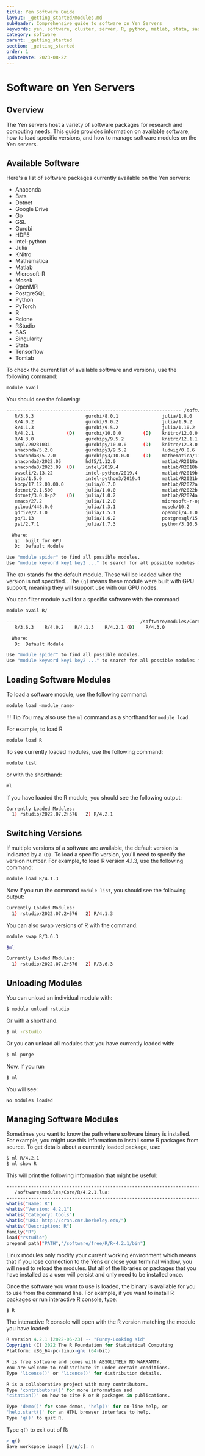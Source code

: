```yaml
---
title: Yen Software Guide
layout: _getting_started/modules.md
subHeader: Comprehensive guide to software on Yen Servers
keywords: yen, software, cluster, server, R, python, matlab, stata, sas, version
category: software 
parent: _getting_started
section: _getting_started 
order: 1
updateDate: 2023-08-22
---
```


# Software on Yen Servers

##  Overview
The Yen servers host a variety of software packages for research and computing needs. This guide provides information on available software, how to load specific versions, and how to manage software modules on the Yen servers.

## Available Software

Here's a list of software packages currently available on the Yen servers:

- Anaconda
- Bats
- Dotnet
- Google Drive
- Go
- GSL
- Gurobi
- HDF5
- Intel-python
- Julia
- KNitro
- Mathematica
- Matlab
- Microsoft-R
- Mosek
- OpenMPI
- PostgreSQL
- Python
- PyTorch
- R
- Rclone
- RStudio
- SAS
- Singularity
- Stata
- Tensorflow
- Tomlab

To check the current list of available software and versions, use the following command:

```bash 
module avail
```

You should see the following:
```bash
---------------------------------------------------------------- /software/modules/Core -----------------------------------------------------------------
   R/3.6.3                   gurobi/8.0.1                julia/1.8.0                   python/3.10.11                 stata-mp/17   (D)
   R/4.0.2                   gurobi/9.0.2                julia/1.9.2                   python/3.11.3                  stata-mp/18
   R/4.1.3                   gurobi/9.5.2                julia/1.10.2           (D)    pytorch/2.0.1         (g)      statamp/now
   R/4.2.1            (D)    gurobi/10.0.0        (D)    knitro/12.0.0                 pytorch/2.1.2         (g,D)    statamp/16
   R/4.3.0                   gurobipy/9.5.2              knitro/12.1.1                 rclone/1.47.0                  statamp/17    (D)
   ampl/20231031             gurobipy/10.0.0      (D)    knitro/12.3.0          (D)    rclone/1.54.0                  statamp/18
   anaconda/5.2.0            gurobipy3/9.5.2             ludwig/0.8.6           (g)    rclone/1.60.0                  tensorflow/2  (g)
   anaconda3/5.2.0           gurobipy3/10.0.0     (D)    mathematica/11.2              rclone/1.62.2                  tomlab/8.8
   anaconda3/2022.05         hdf5/1.12.0                 matlab/R2018a                 rclone/1.63.1         (D)      xstata/now
   anaconda3/2023.09  (D)    intel/2019.4                matlab/R2018b                 rstudio/1.1.463                xstata/16
   awscli/2.13.22            intel-python/2019.4         matlab/R2019b                 rstudio/2022.07.2+576 (D)      xstata/17     (D)
   bats/1.5.0                intel-python3/2019.4        matlab/R2021b                 sas/9.4                        xstata/18
   bbcp/17.12.00.00.0        julia/0.7.0                 matlab/R2022a                 singularity/3.4.0              xstata-mp/now
   dotnet/2.1.500            julia/1.0.0                 matlab/R2022b          (D)    singularity/3.11.5    (D)      xstata-mp/16
   dotnet/3.0.0-p2    (D)    julia/1.0.2                 matlab/R2024a                 stata/now                      xstata-mp/17  (D)
   emacs/27.2                julia/1.2.0                 microsoft-r-open/3.5.3        stata/16                       xstata-mp/18
   gcloud/448.0.0            julia/1.3.1                 mosek/10.2                    stata/17              (D)      xstatamp/now
   gdrive/2.1.0              julia/1.5.1                 openmpi/4.1.0                 stata/18                       xstatamp/16
   go/1.13                   julia/1.6.2                 postgresql/15.1        (g)    stata-mp/now                   xstatamp/17   (D)
   gsl/2.7.1                 julia/1.7.3                 python/3.10.5          (D)    stata-mp/16                    xstatamp/18

  Where:
   g:  built for GPU
   D:  Default Module

Use "module spider" to find all possible modules.
Use "module keyword key1 key2 ..." to search for all possible modules matching any of the "keys".
```

The `(D)` stands for the default module. These will be loaded when the version is not specified.. The `(g)` means these module were built with GPU support, meaning they will support use with our GPU nodes.

You can filter module avail for a specific software with the command 

```bash
module avail R/
```

```bash
------------------------------------------------ /software/modules/Core -------------------------------------------------
   R/3.6.3    R/4.0.2    R/4.1.3    R/4.2.1 (D)    R/4.3.0

  Where:
   D:  Default Module

Use "module spider" to find all possible modules.
Use "module keyword key1 key2 ..." to search for all possible modules matching any of the "keys".
```


## Loading Software Modules

To load a software module, use the following command:

```bash
module load <module_name>
```
!!! Tip
    You may also use the `ml` command as a shorthand for `module load`.

For example, to load R
    
 ```bash
module load R
```

To see currently loaded modules, use the following command:

```bash
module list
```
or with the shorthand:

```bash
ml
```

if you have loaded the R module, you should see the following output:

```bash
Currently Loaded Modules:
  1) rstudio/2022.07.2+576   2) R/4.2.1
```

## Switching Versions

If multiple versions of a software are available, the default version is indicated by a `(D)`. To load a specific version, you'll need to specify the version number. For example, to load R version 4.1.3, use the following command:

```bash
module load R/4.1.3
```
Now if you run the command `module list`, you should see the following output:

```bash 
Currently Loaded Modules:
  1) rstudio/2022.07.2+576   2) R/4.1.3
```

You can also swap versions of R with the command:

```bash
module swap R/3.6.3
```
```bash
$ml 

Currently Loaded Modules:
  1) rstudio/2022.07.2+576   2) R/3.6.3
 ```


## Unloading Modules

You can unload an individual module with:

```bash
$ module unload rstudio
```

Or with a shorthand:
```bash
$ ml -rstudio
```
Or you can unload all modules that you have currently loaded with:

```bash
$ ml purge
```

Now, if you run 

```bash
$ ml
```

You will see:

```bash
No modules loaded
```

## Managing Software Modules

Sometimes you want to know the path where software binary is installed. For example, you might use this information 
to install some R packages from source. To get details about a currently loaded package, use:

```bash
$ ml R/4.2.1
$ ml show R
```

This will print the following information that might be useful:

```bash
--------------------------------------------------------------------------------------------------
   /software/modules/Core/R/4.2.1.lua:
---------------------------------------------------------------------------------------------------
whatis("Name: R")
whatis("Version: 4.2.1")
whatis("Category: tools")
whatis("URL: http://cran.cnr.berkeley.edu/")
whatis("Description: R")
family("R")
load("rstudio")
prepend_path("PATH","/software/free/R/R-4.2.1/bin")
```

Linux modules only modify your current working environment which means that if you lose connection to the Yens or close your terminal window,
you will need to reload the modules. But all of the libraries or packages that you have installed as a user will persist and 
only need to be installed once.

Once the software you want to use is loaded, the binary is available for you to use from the command line. 
For example, if you want to install R packages or run interactive R console, type:

```bash
$ R
```

The interactive R console will open with the R version matching the module you have loaded:

```R
R version 4.2.1 (2022-06-23) -- "Funny-Looking Kid"
Copyright (C) 2022 The R Foundation for Statistical Computing
Platform: x86_64-pc-linux-gnu (64-bit)

R is free software and comes with ABSOLUTELY NO WARRANTY.
You are welcome to redistribute it under certain conditions.
Type 'license()' or 'licence()' for distribution details.

R is a collaborative project with many contributors.
Type 'contributors()' for more information and
'citation()' on how to cite R or R packages in publications.

Type 'demo()' for some demos, 'help()' for on-line help, or
'help.start()' for an HTML browser interface to help.
Type 'q()' to quit R.
```

Type `q()` to exit out of R:

```R
> q()
Save workspace image? [y/n/c]: n
```

